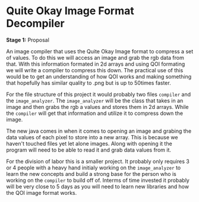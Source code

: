 # Quite Okay Image Format Decompiler

**Stage 1:**  Proposal

An image compiler that uses the Quite Okay Image format to compress a set of values. To do this we will access an image and grab the rgb data from that. With this information formated in 2d arrays and using QOI formating we will write a compiler to compress this down. The practical use of this would be to get an understanding of how QOI works and making something that hopefully has similar quality to .png but is up to 50times faster.

For the file structure of this project it would probably two files `compiler` and the `image_analyzer`. The `image_analyzer` will be the class that takes in an image and then grabs the rgb a values and stores them in 2d arrays. While the `compiler` will get that information and utilize it to compress down the image.

The new java comes in when it comes to opening an image and grabing the data values of each pixel to store into a new array. This is because we haven't touched files yet let alone images. Along with opening it the program will need to be able to read it and grab data values from it.

For the division of labor this is a smaller project. It probably only requires 3 or 4 people with a heavy hand initialy working on the `image_analyzer` to learn the new concepts and build a strong base for the person who is working on the `compiler` to build off of. Interms of time invested it probably will be very close to 5 days as you will need to learn new libraries and how the QOI image format works. 
